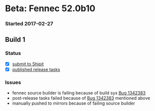 # Beta: Fennec 52.0b10

### Started 2017-02-27

## Build 1

### Status
- [x] [submit to Shipit](https://wiki.mozilla.org/Release:Release_Automation_on_Mercurial:Starting_a_Release#Submit_to_Ship_It)
- [x] [published release tasks](https://wiki.mozilla.org/Release:Release_Automation_on_Mercurial:Updates_through_Shipping#Post-release_tasks)

### Issues
- fennec source builder is failing because of build sys [Bug 1342383](https://bugzil.la/1342383)
- post-release tasks failed because of [Bug 1342383](https://bugzil.la/1342383) mentioned above
- manually pushed to mirrors because of failing source builder


